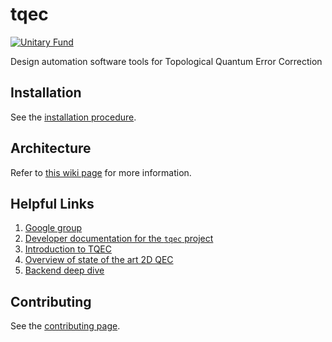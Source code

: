 
# tqec

[![Unitary Fund](https://img.shields.io/badge/Supported%20By-UNITARY%20FUND-brightgreen.svg?style=for-the-badge)](https://unitary.fund)

Design automation software tools for Topological Quantum Error Correction

## Installation

See the [installation procedure](https://qchackers.github.io/tqec/installation.html).

## Architecture

Refer to [this wiki page](https://github.com/QCHackers/tqec/wiki/TQEC-Architecture) for more information.

## Helpful Links

1. [Google group](https://groups.google.com/g/tqec-design-automation)
2. [Developer documentation for the `tqec` project](https://qchackers.github.io/tqec/)
3. [Introduction to TQEC](https://docs.google.com/presentation/d/1RufCoTyPFE0EJfC7fbFMjAyhfNJJKNybaixTFh0Qnfg/edit?usp=sharing)
4. [Overview of state of the art 2D QEC](https://docs.google.com/presentation/d/1xYBfkVMpA1YEVhpgTZpKvY8zeOO1VyHmRWvx_kDJEU8/edit?usp=sharing)
5. [Backend deep dive](https://drive.google.com/file/d/1HQEQrln2uVBbs3zbBzrEBm24LDD7PE26/view)

## Contributing

See the [contributing page](https://qchackers.github.io/tqec/contributing.html).
